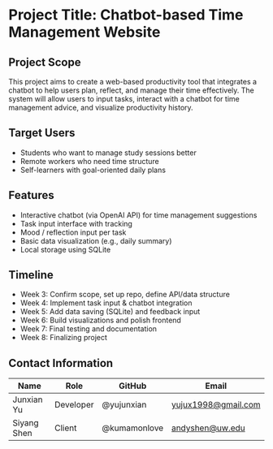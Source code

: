 # Project Title: Chatbot-based Time Management Website

## Project Scope
This project aims to create a web-based productivity tool that integrates a chatbot to help users plan, reflect, and manage their time effectively. The system will allow users to input tasks, interact with a chatbot for time management advice, and visualize productivity history.

## Target Users
- Students who want to manage study sessions better
- Remote workers who need time structure
- Self-learners with goal-oriented daily plans

## Features
- Interactive chatbot (via OpenAI API) for time management suggestions
- Task input interface with tracking
- Mood / reflection input per task
- Basic data visualization (e.g., daily summary)
- Local storage using SQLite

## Timeline
- Week 3: Confirm scope, set up repo, define API/data structure
- Week 4: Implement task input & chatbot integration
- Week 5: Add data saving (SQLite) and feedback input
- Week 6: Build visualizations and polish frontend
- Week 7: Final testing and documentation
- Week 8: Finalizing project 

##  Contact Information

| Name          | Role       | GitHub         | Email                  |
|---------------|------------|----------------|------------------------|
| Junxian Yu    | Developer  | @yujunxian     | yujux1998@gmail.com    |
| Siyang Shen   | Client     | @kumamonlove   | andyshen@uw.edu
